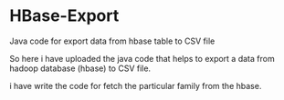 HBase-Export
============

Java code for export data from hbase table to CSV file


So here i have uploaded the java code that helps to export a data from hadoop database (hbase) to CSV file.

i have write the code for fetch the particular family from the hbase.
